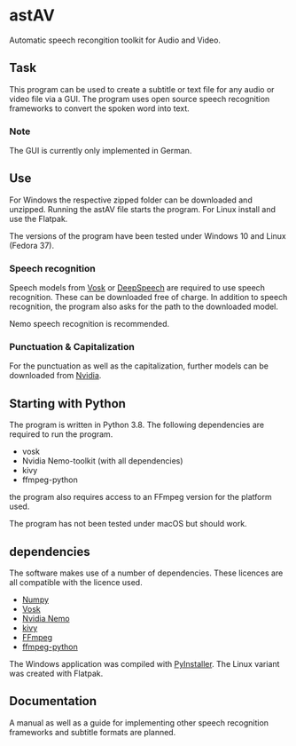 # astAV
Automatic speech recongition toolkit for Audio and Video.


## Task
This program can be used to create a subtitle or text file for any audio or video file via a GUI. The program uses open source speech recognition frameworks to convert the spoken word into text.

### Note
The GUI is currently only implemented in German.

## Use
For Windows the respective zipped folder can be downloaded and unzipped.
Running the astAV file starts the program. 
For Linux install and use the Flatpak.

The versions of the program have been tested under Windows 10 and Linux (Fedora 37).

### Speech recognition
Speech models from [Vosk](https://alphacephei.com/vosk/models) or 
[DeepSpeech](https://discourse.mozilla.org/t/links-to-pretrained-models/62688) are required to use speech recognition. 
These can be downloaded free of charge.
In addition to speech recognition, the program also asks for the path to the downloaded model.

Nemo speech recognition is recommended.

### Punctuation & Capitalization
For the punctuation as well as the capitalization, further models can be downloaded from [Nvidia](https://catalog.ngc.nvidia.com/orgs/nvidia/collections/nemo_nlp).

## Starting with Python

The program is written in Python 3.8.
The following dependencies are required to run the program.
- vosk
- Nvidia Nemo-toolkit (with all dependencies)
- kivy
- ffmpeg-python

the program also requires access to an FFmpeg version for the platform used.

The program has not been tested under macOS but should work.

## dependencies

The software makes use of a number of dependencies.
These licences are all compatible with the licence used.

- [Numpy](https://github.com/numpy/numpy) 
- [Vosk](https://alphacephei.com/vosk/)
- [Nvidia Nemo](https://github.com/NVIDIA/NeMo)
- [kivy](https://kivy.org/)
- [FFmpeg](https://ffmpeg.org/)
- [ffmpeg-python](https://github.com/kkroening/ffmpeg-python)

The Windows application was compiled with [PyInstaller](https://pyinstaller.org/).
The Linux variant was created with Flatpak.

## Documentation

A manual as well as a guide for implementing other speech recognition frameworks and subtitle formats are planned.